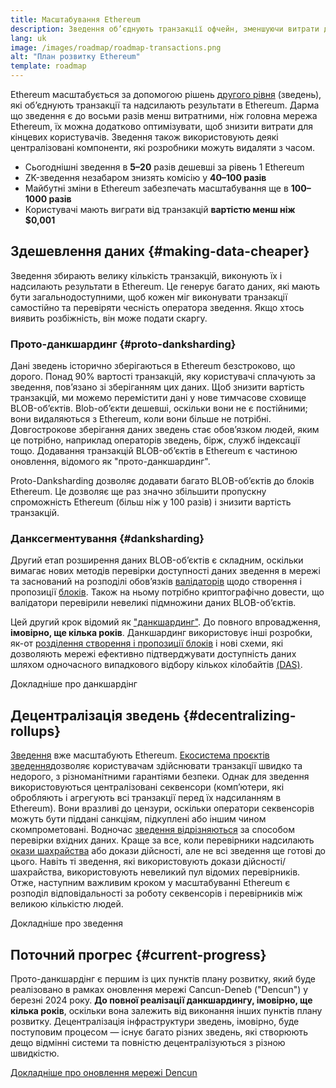 ```yaml
---
title: Масштабування Ethereum
description: Зведення об’єднують транзакції офчейн, зменшуючи витрати для користувача. Проте спосіб використання даних у зведеннях зараз задорогий, що обмежує можливість здешевлення транзакцій. Прото-данкшардинг виправляє це.
lang: uk
image: /images/roadmap/roadmap-transactions.png
alt: "План розвитку Ethereum"
template: roadmap
---
```


Ethereum масштабується за допомогою рішень [другого рівня](/layer-2/#rollups) (зведень), які об’єднують транзакції та надсилають результати в Ethereum. Дарма що зведення є до восьми разів менш витратними, ніж головна мережа Ethereum, їх можна додатково оптимізувати, щоб знизити витрати для кінцевих користувачів. Зведення також використовують деякі централізовані компоненти, які розробники можуть видаляти з часом.

<InfoBanner mb={8} title="Вартість транзакцій">
  <ul style={{ marginBottom: 0 }}>
    <li>Сьогоднішні зведення в <strong>5–20</strong> разів дешевші за рівень 1 Ethereum</li>
    <li>ZK-зведення незабаром знизять комісію у <strong>40–100 разів</strong></li>
    <li>Майбутні зміни в Ethereum забезпечать масштабування ще в <strong>100–1000 разів</strong></li>
    <li style={{ marginBottom: 0 }}>Користувачі мають виграти від транзакцій <strong>вартістю менш ніж $0,001</strong></li>
  </ul>
</InfoBanner>

## Здешевлення даних {#making-data-cheaper}

Зведення збирають велику кількість транзакцій, виконують їх і надсилають результати в Ethereum. Це генерує багато даних, які мають бути загальнодоступними, щоб кожен міг виконувати транзакції самостійно та перевіряти чесність оператора зведення. Якщо хтось виявить розбіжність, він може подати скаргу.

### Прото-данкшардинг {#proto-danksharding}

Дані зведень історично зберігаються в Ethereum безстроково, що дорого. Понад 90% вартості транзакцій, яку користувачі сплачують за зведення, пов’язано зі зберіганням цих даних. Щоб знизити вартість транзакцій, ми можемо перемістити дані у нове тимчасове сховище BLOB-об’єктів. Blob-об’єкти дешевші, оскільки вони не є постійними; вони видаляються з Ethereum, коли вони більше не потрібні. Довгострокове зберігання даних зведень стає обов’язком людей, яким це потрібно, наприклад операторів зведень, бірж, служб індексації тощо. Додавання транзакцій BLOB-об’єктів в Ethereum є частиною оновлення, відомого як "прото-данкшардинг".

Proto-Danksharding дозволяє додавати багато BLOB-об’єктів до блоків Ethereum. Це дозволяє ще раз значно збільшити пропускну спроможність Ethereum (більш ніж у 100 разів) і знизити вартість транзакцій.

### Данксегментування {#danksharding}

Другий етап розширення даних BLOB-об’єктів є складним, оскільки вимагає нових методів перевірки доступності даних зведення в мережі та заснований на розподілі обов’язків [валідаторів](/glossary/#validator) щодо створення і пропозиції [блоків](/glossary/#block). Також на ньому потрібно криптографічно довести, що валідатори перевірили невеликі підмножини даних BLOB-об’єктів.

Цей другий крок відомий як ["данкшардинг"](/roadmap/danksharding/). До повного впровадження, **імовірно, ще кілька років**. Данкшардинг використовує інші розробки, як-от [розділення створення і пропозиції блоків](/roadmap/pbs) і нові схеми, які дозволяють мережі ефективно підтверджувати доступність даних шляхом одночасного випадкового відбору кількох кілобайтів [(DAS)](/developers/docs/data-availability).

<ButtonLink variant="outline-color" href="/roadmap/danksharding/">Докладніше про данкшардінг</ButtonLink>

## Децентралізація зведень {#decentralizing-rollups}

[Зведення](/layer-2) вже масштабують Ethereum. [Екосистема проєктів зведення](https://l2beat.com/scaling/tvl)дозволяє користувачам здійснювати транзакції швидко та недорого, з різноманітними гарантіями безпеки. Однак для зведення використовуються централізовані секвенсори (комп’ютери, які обробляють і агрегують всі транзакції перед їх надсиланням в Ethereum). Вони вразливі до цензури, оскільки оператори секвенсорів можуть бути піддані санкціям, підкуплені або іншим чином скомпрометовані. Водночас [зведення відрізняються](https://l2beat.com) за способом перевірки вхідних даних. Краще за все, коли перевірники надсилають [окази шахрайства](/glossary/#fraud-proof) або докази дійсності, але не всі зведення ще готові до цього. Навіть ті зведення, які використовують докази дійсності/шахрайства, використовують невеликий пул відомих перевірників. Отже, наступним важливим кроком у масштабуванні Ethereum є розподіл відповідальності за роботу секвенсорів і перевірників між великою кількістю людей.

<ButtonLink variant="outline-color" href="/developers/docs/scaling/">Докладніше про зведення</ButtonLink>

## Поточний прогрес {#current-progress}

Прото-данкшардінг є першим із цих пунктів плану розвитку, який буде реалізовано в рамках оновлення мережі Cancun-Deneb ("Dencun") у березні 2024 року. **До повної реалізації данкшардингу, імовірно, ще кілька років**, оскільки вона залежить від виконання інших пунктів плану розвитку. Децентралізація інфраструктури зведень, імовірно, буде поступовим процесом — існує багато різних зведень, які створюють дещо відмінні системи та повністю децентралізуються з різною швидкістю.

[Докладніше про оновлення мережі Dencun](/roadmap/dencun/)

<QuizWidget quizKey="scaling" />
